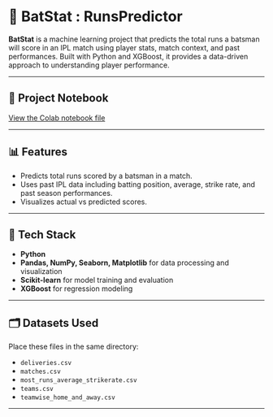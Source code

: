 

# 🏏 BatStat : RunsPredictor

**BatStat** is a machine learning project that predicts the total runs a batsman will score in an IPL match using player stats, match context, and past performances. Built with Python and XGBoost, it provides a data-driven approach to understanding player performance.

---

## 📓 Project Notebook

[View the Colab notebook file](https://colab.research.google.com/drive/1Gj53g6_BQ1cJi0TQ7aifQRGuFSCnRPVt)


---

## 📊 Features

- Predicts total runs scored by a batsman in a match.
- Uses past IPL data including batting position, average, strike rate, and past season performances.
- Visualizes actual vs predicted scores.

---

## 🧠 Tech Stack

- **Python**
- **Pandas, NumPy, Seaborn, Matplotlib** for data processing and visualization
- **Scikit-learn** for model training and evaluation
- **XGBoost** for regression modeling

---

## 🗂️ Datasets Used

Place these files in the same directory:
- `deliveries.csv`
- `matches.csv`
- `most_runs_average_strikerate.csv`
- `teams.csv`
- `teamwise_home_and_away.csv`

---


